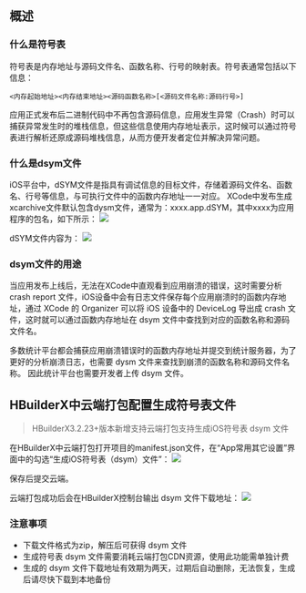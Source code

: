 ## 概述

### 什么是符号表
符号表是内存地址与源码文件名、函数名称、行号的映射表。符号表通常包括以下信息：
```
<内存起始地址><内存结束地址><源码函数名称>[<源码文件名称:源码行号>]
```
应用正式发布后二进制代码中不再包含源码信息，应用发生异常（Crash）时可以捕获异常发生时的堆栈信息，但这些信息使用内存地址表示，这时候可以通过符号表进行解析还原成源码堆栈信息，从而方便开发者定位并解决异常问题。


### 什么是dsym文件
iOS平台中，dSYM文件是指具有调试信息的目标文件，存储着源码文件名、函数名、行号等信息，与可执行文件中的函数内存地址一一对应。
XCode中发布生成xcarchive文件默认包含dysm文件，通常为：xxxx.app.dSYM，其中xxxx为应用程序的包名，如下所示：
![](https://dcloud-img.oss-cn-hangzhou.aliyuncs.com/client/doc/ios/dsym-xcarchive.png)

dSYM文件内容为：
![](https://dcloud-img.oss-cn-hangzhou.aliyuncs.com/client/doc/ios/dsym-content.png)


### dsym文件的用途
当应用发布上线后，无法在XCode中直观看到应用崩溃的错误，这时需要分析 crash report 文件，iOS设备中会有日志文件保存每个应用崩溃时的函数内存地址，通过 XCode 的 Organizer 可以将 iOS 设备中的 DeviceLog 导出成 crash 文件，这时就可以通过函数内存地址在 dsym 文件中查找到对应的函数名称和源码文件名。

多数统计平台都会捕获应用崩溃错误时的函数内存地址并提交到统计服务器，为了更好的分析崩溃日志，也需要 dysm 文件来查找到崩溃的函数名称和源码文件名称。
因此统计平台也需要开发者上传 dsym 文件。


## HBuilderX中云端打包配置生成符号表文件

> HBuilderX3.2.23+版本新增支持云端打包支持生成iOS符号表 dsym 文件

在HBuilderX中云端打包打开项目的manifest.json文件，在“App常用其它设置”界面中的勾选“生成iOS符号表（dsym）文件”：
![](https://dcloud-img.oss-cn-hangzhou.aliyuncs.com/client/doc/ios/dsym-hx.png)

保存后提交云端。

云端打包成功后会在HBuilderX控制台输出 dsym 文件下载地址：
![](https://dcloud-img.oss-cn-hangzhou.aliyuncs.com/client/doc/ios/dsym-download.png)

### 注意事项
- 下载文件格式为zip，解压后可获得 dsym 文件
- 生成符号表 dsym 文件需要消耗云端打包CDN资源，使用此功能需单独计费
- 生成的 dsym 文件下载地址有效期为两天，过期后自动删除，无法恢复，生成后请尽快下载到本地备份


